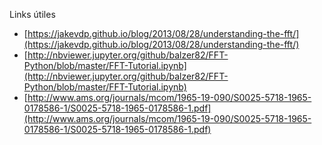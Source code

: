Links útiles

- [https://jakevdp.github.io/blog/2013/08/28/understanding-the-fft/](https://jakevdp.github.io/blog/2013/08/28/understanding-the-fft/)
- [http://nbviewer.jupyter.org/github/balzer82/FFT-Python/blob/master/FFT-Tutorial.ipynb](http://nbviewer.jupyter.org/github/balzer82/FFT-Python/blob/master/FFT-Tutorial.ipynb)
- [http://www.ams.org/journals/mcom/1965-19-090/S0025-5718-1965-0178586-1/S0025-5718-1965-0178586-1.pdf](http://www.ams.org/journals/mcom/1965-19-090/S0025-5718-1965-0178586-1/S0025-5718-1965-0178586-1.pdf)
